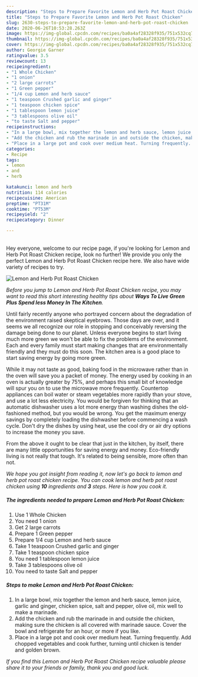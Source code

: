 ```yaml
---
description: "Steps to Prepare Favorite Lemon and Herb Pot Roast Chicken"
title: "Steps to Prepare Favorite Lemon and Herb Pot Roast Chicken"
slug: 2630-steps-to-prepare-favorite-lemon-and-herb-pot-roast-chicken
date: 2020-06-26T10:53:28.263Z
image: https://img-global.cpcdn.com/recipes/ba0a4af28328f935/751x532cq70/lemon-and-herb-pot-roast-chicken-recipe-main-photo.jpg
thumbnail: https://img-global.cpcdn.com/recipes/ba0a4af28328f935/751x532cq70/lemon-and-herb-pot-roast-chicken-recipe-main-photo.jpg
cover: https://img-global.cpcdn.com/recipes/ba0a4af28328f935/751x532cq70/lemon-and-herb-pot-roast-chicken-recipe-main-photo.jpg
author: Georgie Garner
ratingvalue: 3.5
reviewcount: 13
recipeingredient:
- "1 Whole Chicken"
- "1 onion"
- "2 large carrots"
- "1 Green pepper"
- "1/4 cup Lemon and herb sauce"
- "1 teaspoon Crushed garlic and ginger"
- "1 teaspoon chicken spice"
- "1 tablespoon lemon juice"
- "3 tablespoons olive oil"
- "to taste Salt and pepper"
recipeinstructions:
- "In a large bowl, mix together the lemon and herb sauce, lemon juice, garlic and ginger, chicken spice, salt and pepper, olive oil, mix well to make a marinade."
- "Add the chicken and rub the marinade in and outside the chicken, making sure the chicken is all covered with marinade sauce. Cover the bowl and refrigerate for an hour, or more if you like."
- "Place in a large pot and cook over medium heat. Turning frequently. Add chopped vegetables and cook further, turning until chicken is tender and golden brown."
categories:
- Recipe
tags:
- lemon
- and
- herb

katakunci: lemon and herb 
nutrition: 114 calories
recipecuisine: American
preptime: "PT31M"
cooktime: "PT53M"
recipeyield: "2"
recipecategory: Dinner

---
```

<br>
Hey everyone, welcome to our recipe page, if you're looking for Lemon and Herb Pot Roast Chicken recipe, look no further! We provide you only the perfect Lemon and Herb Pot Roast Chicken recipe here. We also have wide variety of recipes to try.
<br>


![Lemon and Herb Pot Roast Chicken](https://img-global.cpcdn.com/recipes/ba0a4af28328f935/751x532cq70/lemon-and-herb-pot-roast-chicken-recipe-main-photo.jpg)

<i>Before you jump to Lemon and Herb Pot Roast Chicken recipe, you may want to read this short interesting healthy tips about 
<strong>Ways To Live Green Plus Spend less Money In The Kitchen</strong>.</i>
</br>

Until fairly recently anyone who portrayed concern about the degradation of the environment raised skeptical eyebrows. Those days are over, and it seems we all recognize our role in stopping and conceivably reversing the damage being done to our planet. Unless everyone begins to start living much more green we won't be able to fix the problems of the environment. Each and every family must start making changes that are environmentally friendly and they must do this soon. The kitchen area is a good place to start saving energy by going more green.

While it may not taste as good, baking food in the microwave rather than in the oven will save you a packet of money. The energy used by cooking in an oven is actually greater by 75%, and perhaps this small bit of knowledge will spur you on to use the microwave more frequently. Countertop appliances can boil water or steam vegetables more rapidly than your stove, and use a lot less electricity. You would be forgiven for thinking that an automatic dishwasher uses a lot more energy than washing dishes the old-fashioned method, but you would be wrong. You get the maximum energy savings by completely loading the dishwasher before commencing a wash cycle. Don't dry the dishes by using heat, use the cool dry or air dry options to increase the money you save.

From the above it ought to be clear that just in the kitchen, by itself, there are many little opportunities for saving energy and money. Eco-friendly living is not really that tough. It's related to being sensible, more often than not.


<i>We hope you got insight from reading it, now let's go back to lemon and herb pot roast chicken recipe. You can cook lemon and herb pot roast chicken using <strong>10</strong> ingredients and <strong>3</strong> steps. Here is how you cook it.
</i>

##### The ingredients needed to prepare Lemon and Herb Pot Roast Chicken:

1. Use 1 Whole Chicken
1. You need 1 onion
1. Get 2 large carrots
1. Prepare 1 Green pepper
1. Prepare 1/4 cup Lemon and herb sauce
1. Take 1 teaspoon Crushed garlic and ginger
1. Take 1 teaspoon chicken spice
1. You need 1 tablespoon lemon juice
1. Take 3 tablespoons olive oil
1. You need to taste Salt and pepper


##### Steps to make Lemon and Herb Pot Roast Chicken:

1. In a large bowl, mix together the lemon and herb sauce, lemon juice, garlic and ginger, chicken spice, salt and pepper, olive oil, mix well to make a marinade.
1. Add the chicken and rub the marinade in and outside the chicken, making sure the chicken is all covered with marinade sauce. Cover the bowl and refrigerate for an hour, or more if you like.
1. Place in a large pot and cook over medium heat. Turning frequently. Add chopped vegetables and cook further, turning until chicken is tender and golden brown.


<i>If you find this Lemon and Herb Pot Roast Chicken recipe valuable please share it to your friends or family, thank you and good luck.</i>
